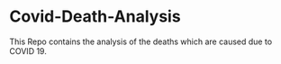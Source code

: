 # Covid-Death-Analysis
This Repo contains the analysis of the deaths which are caused due to COVID 19.
